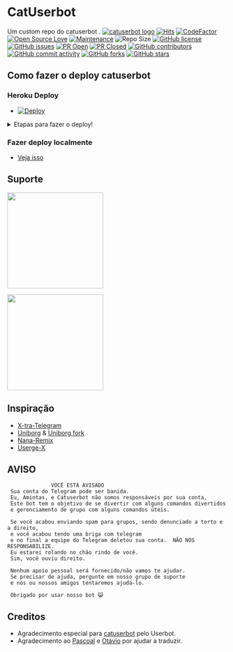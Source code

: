 # CatUserbot
Um custom repo do catuserbot .
[![catuserbot logo](https://telegra.ph/file/b7dc845e3a48cde0d7bb1.jpg)](https://dashboard.heroku.com/new?button-url=https%3A%2F%2Fgithub.com%2Fsandy1709%2Fcatuserbot%2Ftree%2Fbugs&template=https%3A%2F%2Fgithub.com%2Fsandy1709%2Fcatuserbot)
[![Hits](https://hits.seeyoufarm.com/api/count/incr/badge.svg?url=https%3A%2F%2Fgithub.com%2Fsandy1709%2Fcatuserbot&count_bg=%2379C83D&title_bg=%23555555&icon=&icon_color=%23E7E7E7&title=hits&edge_flat=false)](https://github.com/xmtscf/catuserbot)
[![CodeFactor](https://www.codefactor.io/repository/github/sandy1709/catuserbot/badge?&style=flat-square)](https://www.codefactor.io/repository/github/sandy1709/catuserbot)
[![Open Source Love](https://badges.frapsoft.com/os/v2/open-source.png?v=103)](https://github.com/ellerbrock/open-source-badges/)
[![Maintenance](https://img.shields.io/badge/Maintained%3F-yes-green?&style=flat-square)](https://github.com/xmtscf/catuserbot/graphs/commit-activity) 
![Repo Size](https://img.shields.io/github/repo-size/sandy1709/catuserbot?&style=flat-square&logo=github)
[![GitHub license](https://img.shields.io/github/license/sandy1709/catuserbot?&style=flat-square&logo=github)](https://github.com/xmtscf/catuserbot/blob/master/LICENSE)
[![GitHub issues](https://img.shields.io/github/issues/sandy1709/catuserbot?&style=flat-square&logo=github)](https://github.com/xmtscf/catuserbot/issues)
[![PR Open](https://img.shields.io/github/issues-pr/sandy1709/catuserbot?&style=flat-square&logo=github)](https://github.com/xmtscf/catuserbot/pulls)
[![PR Closed](https://img.shields.io/github/issues-pr-closed/sandy1709/catuserbot?&style=flat-square&logo=github)](https://github.com/xmtscf/catuserbot/pulls?q=is:closed)
[![GitHub contributors](https://img.shields.io/github/contributors/sandy1709/catuserbot?&style=flat-square&logo=github)](https://github.com/xmtscf/catuserbot/graphs/contributors/)
[![GitHub commit activity](https://img.shields.io/github/commit-activity/m/sandy1709/catuserbot?&style=flat-square&logo=github)](https://github.com/xmtscf/catuserbot/graphs/commit-activity)
[![GitHub forks](https://img.shields.io/github/forks/sandy1709/catuserbot?&style=flat-square&logo=github)](https://github.com/xmtscf/catuserbot/fork)
[![GitHub stars](https://img.shields.io/github/stars/sandy1709/catuserbot?&style=flat-square&logo=github)](https://github.com/xmtscf/catuserbot/stargazers)



## Como fazer o deploy catuserbot
### Heroku Deploy
  - [![Deploy](https://www.herokucdn.com/deploy/button.svg)](https://dashboard.heroku.com/new?template=https://github.com/CatuserbotBR/catpack)

<details>
    <summary>Etapas para fazer o deploy! </summary>

  #### Primeiramente, pegue as vars necessárias.
  
  1) Crie uma conta no [Heroku](https://www.heroku.com) e coloque como linguagem principal o python.
  2) Pegue seu Heroku API nas [configurações](https://dashboard.heroku.com/account)
  3) Obtenha a Api Id e o Hash da API [AQUI](https://my.telegram.org/) para fazer a string e completar as vars
  4) Crie um Bot no [botFather](https://t.me/botfather) e pegue o Bot Token
  5) Em seguida, gere a STRING SESSION no [Repl](https://generatestringsession.sandeep1709.repl.run/)
RECOMENDO USAR O PC OU EDGE MOBILE.
  6) Coloque no Alive Name, o nome que irá aparecer no .alive, .revert e etc.
  7) Coloque o appname, o mesmo que você colocou lá em cima (para fazer updates e etc)
  8) Clique em deploy no botão acima, e coloque as vars nos seus respectivos lugares.
 

Não mexa em mais nada.

</details>

### Fazer deploy localmente
  - [Veja isso](https://catuserbot.gitbook.io/catuserbot/tutorial/self-host)
  
## Suporte
   <a href="https://t.me/comunidadeg8"><img src="https://img.shields.io/badge/Grupo%20de%20Suporte%3F-yes-green?&style=flat-square?&logo=telegram" width=220px></a></p>
   <a href="https://t.me/awtfg"><img src="https://img.shields.io/badge/Dev%20Suporte%3F-yes-green?&style=flat-square?&logo=telegram" width=220px></a></p>
   
## Inspiração
   - [X-tra-Telegram](https://github.com/Dark-Princ3/X-tra-Telegram)
   - [Uniborg](https://github.com/SpEcHiDe/UniBorg) & [Uniborg fork](https://github.com/ravana69/PornHub)
   - [Nana-Remix](https://github.com/pokurt/Nana-Remix)
   - [Userge-X](https://github.com/code-rgb/USERGE-X/)
   
## AVISO

```
              VOCÊ ESTÁ AVISADO
 Sua conta do Telegram pode ser banida.
 Eu, Amintas, e Catuserbot não somos responsáveis ​​por sua conta,
 Este bot tem o objetivo de se divertir com alguns comandos divertidos
 e gerenciamento de grupo com alguns comandos úteis.

 Se você acabou enviando spam para grupos, sendo denunciado a torto e a direito,
 e você acabou tendo uma briga com telegram
 e no final a equipe do Telegram deletou sua conta.  NÃO NOS RESPONSABILIZE.
 Eu estarei rolando no chão rindo de você.
 Sim, você ouviu direito.

 Nenhum apoio pessoal será fornecido/não vamos te ajudar.
 Se precisar de ajuda, pergunte em nosso grupo de suporte
 e nós ou nossos amigos tentaremos ajudá-lo.

 Obrigado por usar nosso bot 😺

```

## Creditos
   - Agradecimento especial para [catuserbot](https://github.com/sandy1709/catuserbot/) pelo Userbot.
   - Agradecimento ao [Pascoal](https://t.me/intelhdgraphics) e [Otávio](https://t.me/intelathom1ghz) por ajudar a traduzir. 
